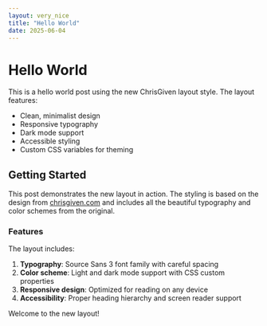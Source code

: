 ```yaml
---
layout: very_nice
title: "Hello World"
date: 2025-06-04
---
```


# Hello World

This is a hello world post using the new ChrisGiven layout style. The layout features:

- Clean, minimalist design
- Responsive typography
- Dark mode support
- Accessible styling
- Custom CSS variables for theming

## Getting Started

This post demonstrates the new layout in action. The styling is based on the design from [chrisgiven.com](https://chrisgiven.com/2025/05/direct-file-on-github/) and includes all the beautiful typography and color schemes from the original.

### Features

The layout includes:

1. **Typography**: Source Sans 3 font family with careful spacing
2. **Color scheme**: Light and dark mode support with CSS custom properties
3. **Responsive design**: Optimized for reading on any device
4. **Accessibility**: Proper heading hierarchy and screen reader support

Welcome to the new layout!
